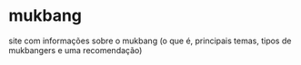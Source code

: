 # mukbang
site com informações sobre o mukbang (o que é, principais temas, tipos de mukbangers e uma recomendação)
